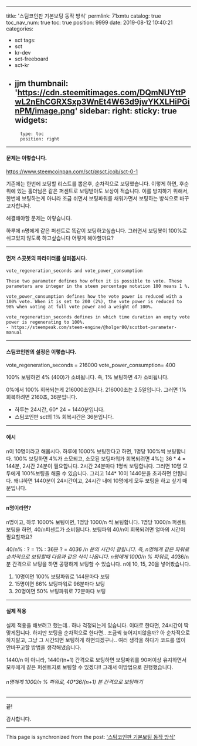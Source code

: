 
---
title: '스팀코인판 기본보팅 동작 방식'
permlink: 71xmtu
catalog: true
toc_nav_num: true
toc: true
position: 9999
date: 2019-08-12 10:40:21
categories:
- sct
tags:
- sct
- kr-dev
- sct-freeboard
- sct-kr
- jjm
thumbnail: 'https://cdn.steemitimages.com/DQmNUYttPwL2nEhCGRXSxp3WnEt4W63d9jwYKXLHiPGinPM/image.png'
sidebar:
    right:
        sticky: true
widgets:
    -
        type: toc
        position: right
---



#### 문제는 이렇습니다.

https://www.steemcoinpan.com/sct/@sct.jcob/sct-0-1

기존에는 한번에 보팅할 리스트를 뽑은후, 순차적으로 보팅했습니다.
이렇게 하면, 후순위에 있는 홀더님은 같은 퍼센트로 보팅받아도 보상이 적습니다.
이를 방지하기 위해서, 한번에 보팅하는게 아니라 조금 쉬면서 보팅파워를 채워가면서 보팅하는 방식으로 바꾸고자합니다.

해결해야할 문제는 이렇습니다.

하루에 n명에게 같은 퍼센트로 똑같이 보팅하고싶습니다. 그러면서 보팅봇이 100%로 쉬고있지 않도록 하고싶습니다
어떻게 해야할까요?

---

#### 먼저 스콧봇의 파라미터를 살펴봅시다.

<code>vote_regeneration_seconds and vote_power_consumption</code>
```
These two parameter defines how often it is possible to vote. These parameters are integer in the steem percentage notation 100 means 1 %.

vote_power_consumption defines how the vote power is reduced with a 100% vote. When it is set to 200 (2%), the vote power is reduced to 98% when voting at full vote power and a weight of 100%.

vote_regeneration_seconds defines in which time duration an empty vote power is regenerating to 100%.
- https://steempeak.com/steem-engine/@holger80/scotbot-parameter-manual
```

---


#### 스팀코인판의 설정은 이렇습니다.
vote_regeneration_seconds = 216000
vote_power_consumption= 400

100% 보팅하면 4% (400)가 소비됩니다. 즉, 1% 보팅하면 4가 소비됩니다.


0%에서 100% 회복되는게 216000초입니다. 216000초는 2.5일입니다.
그러면 1% 회복하려면 2160초, 36분입니다.

* 하루는 24시간, 60* 24 = 1440분입니다.
* 스팀코인판 sct의 1% 회복시간은 36분입니다.
----

#### 예시
n이 10명이라고 해봅시다. 하루에 1000% 보팅한다고 하면, 1명당 100%씩 보팅합니다.
100% 보팅하면 4%가 소모되고, 소모된 보팅파워가 회복되려면 4%는 36 * 4 = 144분, 2시간 24분이 필요합니다.
2시간 24분마다 1명씩 보팅합니다. 그러면 10명 모두에게 100%보팅을 해줄 수 있습니다.
그리고 144* 10이 1440분을 초과하면 안됩니다. 왜냐하면 1440분이 24시간이고, 24시간 내에 10명에게 모두 보팅을 하고 싶기 때문입니다.

---

#### n명이라면?

n명이고, 하루 1000% 보팅이면, 1명당 1000/n 씩 보팅합니다.
1명당 1000/n 퍼센트 보팅을 하면, 40/n퍼센트가 소비됩니다.
보팅파워 40/n이 회복되려면 얼마의 시간이 필요할까요?

40/n% : ? = 1% : 36분
? = 40*36 /n 분의 시간이 걸립니다.
즉, n명에게 같은 파워로 순차적으로 보팅할때 다음과 같은 식이 나옵니다.
n명에게 1000/n % 파워로, 40*36/n 분 간격으로 보팅을 하면 공평하게 보팅할 수 있습니다.
n에 10, 15, 20을 넣어봤습니다.

1) 10명이면 100% 보팅파워로 144분마다 보팅
2) 15명이면 66% 보팅파워로 96분마다 보팅
3) 20명이면 50% 보팅파워로 72분마다 보팅

---

#### 실제 적용

실제 적용을 해보려고 했는데.. 하나 걱정되는게 있습니다.
이대로 한다면, 24시간이 딱 맞게됩니다. 하지만 보팅을 순차적으로 한다면.. 조금씩 늦어지지않을까?
아 순차적으로 하지말고, 그냥 그 시간되면 보팅하게 하면되겠구나..
여러 생각을 하다가 코드를 많이 안바꾸고할 방법을 생각해냈습니다.

1440/n 이 아니라, 1440/(n+1) 간격으로 보팅하면 보팅파워를 90퍼이상 유지하면서 모두에게 같은 퍼센트지로 보팅할 수 있겠다!! 그래서 이방법으로 진행했습니다.

######   n명에게 1000/n % 파워로, 40*36/(n+1) 분 간격으로 보팅하기

---

끝!

감사합니다.

- - -

This page is synchronized from the post: ['스팀코인판 기본보팅 동작 방식'](https://steemit.com/@jacobyu/71xmtu)
